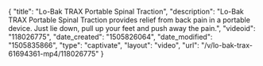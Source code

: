 {
    "title": "Lo-Bak TRAX Portable Spinal Traction",
    "description": "Lo-Bak TRAX Portable Spinal Traction provides relief from back pain in a portable device. Just lie down, pull up your feet and push away the pain.",
    "videoid": "118026775",
    "date_created": "1505826064",
    "date_modified": "1505835866",
    "type": "captivate",
    "layout": "video",
    "url": "\/v\/lo-bak-trax-61694361-mp4\/118026775"
}